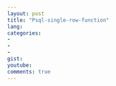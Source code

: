 ```yaml
---
layout: post
title: "Psql-single-row-function"
lang: 
categories:
- 
- 
- 
gist: 
youtube: 
comments: true
---
```


